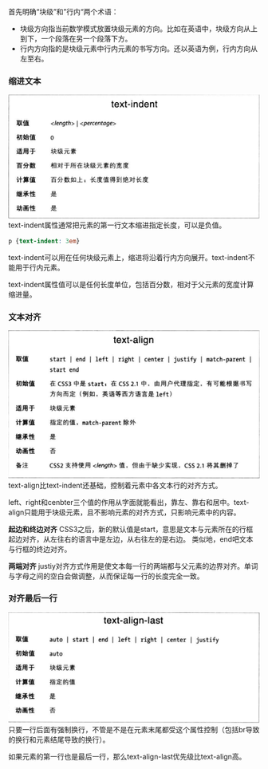 首先明确“块级”和”行内“两个术语：
* 块级方向指当前数学模式放置块级元素的方向。比如在英语中，块级方向从上到下，一个段落在另一个段落下方。
* 行内方向指的是块级元素中行内元素的书写方向。还以英语为例，行内方向从左至右。

### 缩进文本
![](text-indent.png)
text-indent属性通常把元素的第一行文本缩进指定长度，可以是负值。
```CSS
p {text-indent: 3em}
```

text-indent可以用在任何块级元素上，缩进将沿着行内方向展开。text-indent不能用于行内元素。

text-indent属性值可以是任何长度单位，包括百分数，相对于父元素的宽度计算缩进量。

### 文本对齐
![](text-align.png)
text-align比text-indent还基础，控制着元素中各文本行的对齐方式。

left、right和cenbter三个值的作用从字面就能看出，靠左、靠右和居中。text-align只能用于块级元素，且不影响元素的对齐方式，只影响元素中的内容。

**起边和终边对齐**
CSS3之后，新的默认值是start，意思是文本与元素所在的行框起边对齐，从左往右的语言中是左边，从右往左的是右边。
类似地，end吧文本与行框的终边对齐。

**两端对齐**
justiy对齐方式作用是使文本每一行的两端都与父元素的边界对齐。单词与字母之间的空白会做调整，从而保证每一行的长度完全一致。

### 对齐最后一行
![](text-align-last.png)
只要一行后面有强制换行，不管是不是在元素末尾都受这个属性控制（包括br导致的换行和元素结尾导致的换行）。

如果元素的第一行也是最后一行，那么text-align-last优先级比text-align高。
